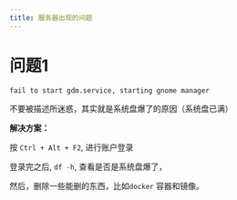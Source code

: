 ```yaml
---
title: 服务器出现的问题
---
```


# 问题1

```
fail to start gdm.service, starting gnome manager
```

不要被描述所迷惑，其实就是系统盘爆了的原因（系统盘已满）

**解决方案：**

按 `Ctrl + Alt + F2`, 进行账户登录

登录完之后, `df -h`, 查看是否是系统盘爆了，

然后，删除一些能删的东西，比如`docker` 容器和镜像。